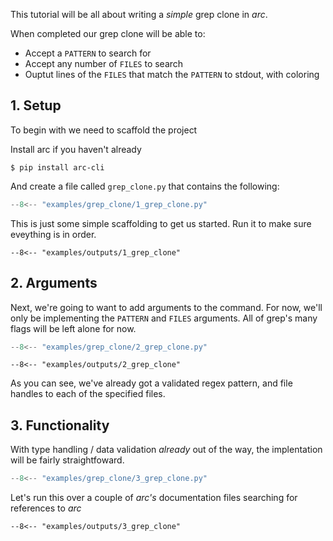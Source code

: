 This tutorial will be all about writing a *simple* grep clone in *arc*.

When completed our grep clone will be able to:

- Accept a `PATTERN` to search for
- Accept any number of `FILES` to search
- Ouptut lines of the `FILES` that match the `PATTERN` to stdout, with coloring


## 1. Setup

To begin with we need to scaffold the project

Install arc if you haven't already
```console
$ pip install arc-cli
```

And create a file called `grep_clone.py` that contains the following:
```py title="examples/grep_clone/1_grep_clone.py"
--8<-- "examples/grep_clone/1_grep_clone.py"
```
This is just some simple scaffolding to get us started. Run it to make sure eveything is in order.
```console
--8<-- "examples/outputs/1_grep_clone"
```

## 2. Arguments
Next, we're going to want to add arguments to the command. For now, we'll only be implementing the `PATTERN` and `FILES` arguments. All of grep's many flags will be left alone for now.

```py title="examples/grep_clone/2_grep_clone.py"
--8<-- "examples/grep_clone/2_grep_clone.py"
```

```console
--8<-- "examples/outputs/2_grep_clone"
```

As you can see, we've already got a validated regex pattern, and file handles to each of the specified files.

## 3. Functionality

With type handling / data validation *already* out of the way, the implentation will be fairly straightfoward.

```py title="examples/grep_clone/3_grep_clone.py"
--8<-- "examples/grep_clone/3_grep_clone.py"
```
Let's run this over a couple of *arc's* documentation files searching for references to *arc*
```console
--8<-- "examples/outputs/3_grep_clone"
```